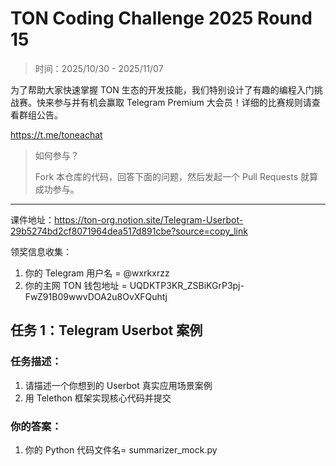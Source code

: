 # TON Coding Challenge 2025 Round 15

> 时间：2025/10/30 - 2025/11/07

为了帮助大家快速掌握 TON 生态的开发技能，我们特别设计了有趣的编程入门挑战赛。快来参与并有机会赢取 Telegram Premium 大会员！详细的比赛规则请查看群组公告。

https://t.me/toneachat

> 如何参与？
>
> Fork 本仓库的代码，回答下面的问题，然后发起一个 Pull Requests 就算成功参与。

---

课件地址：https://ton-org.notion.site/Telegram-Userbot-29b5274bd2cf8071964dea517d891cbe?source=copy_link

领奖信息收集：
1. 你的 Telegram 用户名 = @wxrkxrzz
2. 你的主网 TON 钱包地址 = UQDKTP3KR_ZSBiKGrP3pj-FwZ91B09wwvDOA2u8OvXFQuhtj


## 任务 1：Telegram Userbot 案例
### 任务描述：

1. 请描述一个你想到的 Userbot 真实应用场景案例
2. 用 Telethon 框架实现核心代码并提交

### 你的答案：

1. 你的 Python 代码文件名= summarizer_mock.py



